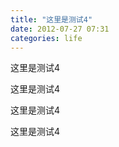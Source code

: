 ```yaml
---
title: "这里是测试4"
date: 2012-07-27 07:31
categories: life
---
```



这里是测试4


这里是测试4


这里是测试4


这里是测试4


~~~~~~~~